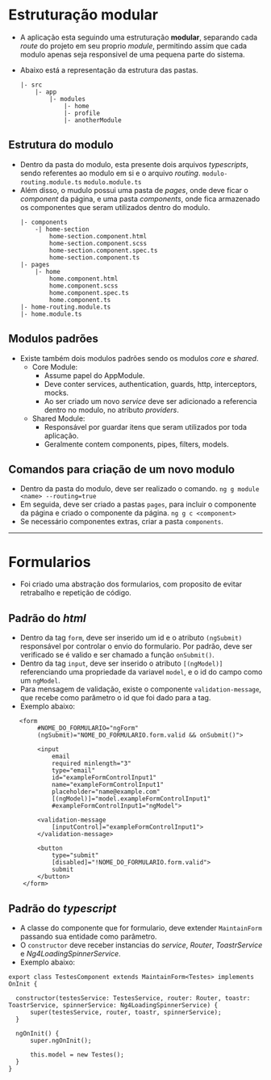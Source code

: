 # Estruturação modular

- A aplicação esta seguindo uma estruturação **modular**, separando cada _route_ do projeto em seu proprio _module_, permitindo assim que cada modulo apenas seja responsivel de uma pequena parte do sistema.

- Abaixo está a representação da estrutura das pastas.
    ```
    |- src
        |- app
            |- modules
                |- home
                |- profile
                |- anotherModule
    ```

## Estrutura do modulo

- Dentro da pasta do modulo, esta presente dois arquivos _typescripts_, sendo referentes ao modulo em si e o arquivo _routing_.
    ``modulo-routing.module.ts``
    ``modulo.module.ts``
- Além disso, o mudulo possui uma pasta de _pages_, onde deve ficar o _component_ da página, e uma pasta _components_, onde fica armazenado os componentes que seram utilizados dentro do modulo.
    ```
    |- components
        -| home-section
            home-section.component.html
            home-section.component.scss
            home-section.component.spec.ts
            home-section.component.ts
    |- pages
        |- home
            home.component.html
            home.component.scss
            home.component.spec.ts
            home.component.ts
    |- home-routing.module.ts
    |- home.module.ts
    ```

## Modulos padrões

- Existe também dois modulos padrões sendo os modulos _core_ e _shared_.
    - Core Module:
        - Assume papel do AppModule.
        - Deve conter services, authentication, guards, http, interceptors, mocks.
        - Ao ser criado um novo _service_ deve ser adicionado a referencia dentro no modulo, no atributo _providers_.
    - Shared Module:
        - Responsável por guardar itens que seram utilizados por toda aplicação.
        - Geralmente contem components, pipes, filters, models.

## Comandos para criação de um novo modulo

* Dentro da pasta do modulo, deve ser realizado o comando.
    `ng g module <name> --routing=true`
* Em seguida, deve ser criado a pastas `pages`, para incluir o componente da página e criado o componente da página.
    `ng g c <component>`
* Se necessário componentes extras, criar a pasta `components`.

-----

# Formularios

- Foi criado uma abstração dos formularios, com proposito de evitar retrabalho e repetição de código.

## Padrão do _html_

- Dentro da tag `form`, deve ser inserido um id e o atributo `(ngSubmit)` responsável por controlar o envio do formulario. Por padrão, deve ser verificado se é valido e ser chamado a função `onSubmit()`.
- Dentro da tag `input`, deve ser inserido o atributo `[(ngModel)]` referenciando uma propriedade da variavel `model`, e o id do campo como um `ngModel`.
- Para mensagem de validação, existe o componente `validation-message`, que recebe como parâmetro o id que foi dado para a tag.
- Exemplo abaixo:
```
   <form 
        #NOME_DO_FORMULARIO="ngForm" 
        (ngSubmit)="NOME_DO_FORMULARIO.form.valid && onSubmit()">

        <input 
            email 
            required minlength="3" 
            type="email" 
            id="exampleFormControlInput1"
            name="exampleFormControlInput1" 
            placeholder="name@example.com"
            [(ngModel)]="model.exampleFormControlInput1" 
            #exampleFormControlInput1="ngModel">

        <validation-message 
            [inputControl]="exampleFormControlInput1">
        </validation-message>

        <button 
            type="submit"
            [disabled]="!NOME_DO_FORMULARIO.form.valid">
            submit
        </button>
    </form>
```
## Padrão do _typescript_

- A classe do componente que for formulario, deve extender `MaintainForm` passando sua entidade como parâmetro.
- O `constructor` deve receber instancias do _service_, _Router_, _ToastrService_ e _Ng4LoadingSpinnerService_.
- Exemplo abaixo:
```
export class TestesComponent extends MaintainForm<Testes> implements OnInit {

  constructor(testesService: TestesService, router: Router, toastr: ToastrService, spinnerService: Ng4LoadingSpinnerService) { 
      super(testesService, router, toastr, spinnerService);
  }

  ngOnInit() {
      super.ngOnInit();

      this.model = new Testes();
  }
}
```
